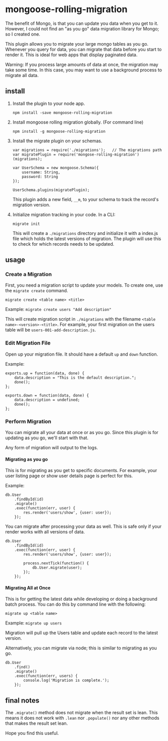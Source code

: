 mongoose-rolling-migration
==========================

The benefit of Mongo, is that you can update you data when you get to it. However, I could not find an "as you go" data migration library for Mongo; so I created one.

This plugin allows you to migrate your large mongo tables as you go. Whenever you query for data, you can migrate that data before you start to render it. This is ideal for web apps that display paginated data.

Warning: If you process large amounts of data at once, the migration may take some time. In this case, you may want to use a background process to migrate all data.



install
-------

1.  Install the plugin to your node app.

    `npm install -save mongoose-rolling-migration`

2.  Install mongoose rolling migration globally. (For command line)

    `npm install -g mongoose-rolling-migration`

3.  Install the migrate plugin on your schemas.

    ```
    var migrations = require('./migrations');   // The migrations path
    var migratePlugin = require('mongose-rolling-migration')(migrations);

    var UserSchema = new mongoose.Schema({
        username: String,
        password: String
    });

    UserSchema.plugins(migratePlugin);
    ```

    This plugin adds a new field, `__m`, to your schema to track the record's migration version.

4.  Initialize migration tracking in your code. In a CLI:

    `migrate init`

    This will create a `./migrations` directory and initialize it with a index.js file which holds the latest versions of migration. The plugin will use this to check for which records needs to be updated.


usage
-----

### Create a Migration

First, you need a migration script to update your models. To create one, use the `migrate create` command.

`migrate create <table name> <title>`

Example:
`migrate create users "Add description"`

This will create migration script in `./migrations` with the filename `<table name>-<version>-<title>`. For example, your first migration on the users table will be `users-001-add-description.js`.



### Edit Migration File
Open up your migration file. It should have a default `up` and `down` function.

Example:
```
exports.up = function(data, done) {
    data.description = "This is the default description.";
    done();
};

exports.down = function(data, done) {
    data.description = undefined;
    done();
};
```

### Perform Migration

You can migrate all your data at once or as you go. Since this plugin is for updating as you go, we'll start with that.

Any form of migration will output to the logs.

#### Migrating as you go

This is for migrating as you get to specific documents. For example, your user listing page or show user details page is perfect for this.

Example:

```
db.User
    .findById(id)
    .migrate()
    .exec(function(err, user) {
        res.render('users/show', {user: user});
    });
```

You can migrate after processing your data as well. This is safe only if your render works with all versions of data.

```
db.User
    .findById(id)
    .exec(function(err, user) {
        res.render('users/show', {user: user});

        process.nextTick(function() {
            db.User.migrate(user);
        });
    });
```

#### Migrating All at Once

This is for getting the latest data while developing or doing a background batch process. You can do this by command line with the following:

`migrate up <table name>`

Example:
`migrate up users`

Migration will pull up the Users table and update each record to the latest version.

Alternatively, you can migrate via node; this is similar to migrating as you go.

```
db.User
    .find()
    .migrate()
    .exec(function(err, users) {
        console.log('Migration is complete.');
    });
```

final notes
-----------

The `.migrate()` method does not migrate when the result set is lean. This means it does not work with `.lean` nor `.populate()` nor any other methods that makes the result set lean.

Hope you find this useful.
